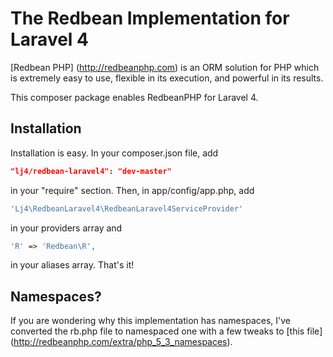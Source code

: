 # The Redbean Implementation for Laravel 4

[Redbean PHP] (http://redbeanphp.com) is an ORM solution for PHP which is extremely easy to use, flexible in its execution, and powerful in its results. 

This composer package enables RedbeanPHP for Laravel 4. 

## Installation

Installation is easy. In your composer.json file, add

```json
"lj4/redbean-laravel4": "dev-master"
```

in your "require" section. Then, in app/config/app.php, add 

```php
'Lj4\RedbeanLaravel4\RedbeanLaravel4ServiceProvider'
```

in your providers array and

```php
'R' => 'Redbean\R',
```

in your aliases array. That's it!

## Namespaces?

If you are wondering why this implementation has namespaces, I've converted the rb.php file to namespaced one with a few tweaks to [this file] (http://redbeanphp.com/extra/php_5_3_namespaces).
